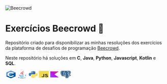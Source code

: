 <img src="https://judge.beecrowd.com/img/5.0/logo-beecrowd.png?1700546944" alt="Beecrowd">

# Exercícios Beecrowd :space_invader:

Repositório criado para disponibilizar as minhas resoluções dos exercícios da plataforma de desafios de programação [Beecrowd](https://www.beecrowd.com.br/judge/pt).
  
Neste repositório há soluções em **C**, **Java**, **Python**, **Javascript**, **Kotlin** e **SQL**.

<img align="center" alt="Pedro-C" height="25" width="35" src="https://raw.githubusercontent.com/devicons/devicon/master/icons/c/c-original.svg"><img align="center" alt="Pedro-Java" height="25" width="35" src="https://raw.githubusercontent.com/devicons/devicon/master/icons/java/java-original.svg"><img align="center" alt="Pedro-Python" height="25" width="35" src="https://raw.githubusercontent.com/devicons/devicon/master/icons/python/python-original.svg"><img align="center" alt="Pedro-Javascript" height="22" width="32" src="https://raw.githubusercontent.com/devicons/devicon/master/icons/javascript/javascript-original.svg"><img align="center" alt="Pedro-Kotlin" height="25" width="35" src="https://raw.githubusercontent.com/devicons/devicon/master/icons/kotlin/kotlin-original.svg"><img align="center" alt="Pedro-SQL" height="25" width="35" src="https://raw.githubusercontent.com/devicons/devicon/master/icons/postgresql/postgresql-original.svg">

